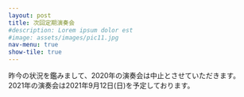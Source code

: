 ```yaml
---
layout: post
title: 次回定期演奏会
#description: Lorem ipsum dolor est
#image: assets/images/pic11.jpg
nav-menu: true
show-tile: true
---
```


<p>
昨今の状況を鑑みまして、2020年の演奏会は中止とさせていただきます。<br>
2021年の演奏会は2021年9月12日(日)を予定しております。
</p>
